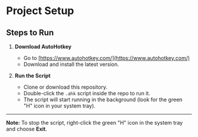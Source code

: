 # Project Setup

## Steps to Run

1. **Download AutoHotkey**  
   - Go to [https://www.autohotkey.com/](https://www.autohotkey.com/)  
   - Download and install the latest version.

2. **Run the Script**  
   - Clone or download this repository.  
   - Double-click the `.ahk` script inside the repo to run it.  
   - The script will start running in the background (look for the green "H" icon in your system tray).

---

**Note:** To stop the script, right-click the green "H" icon in the system tray and choose **Exit**.
